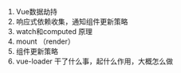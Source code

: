 
1. Vue数据劫持
2. 响应式依赖收集，通知组件更新策略
3. watch和computed 原理
4. mount （render）
5. 组件更新策略
6. vue-loader 干了什么事，起什么作用，大概怎么做